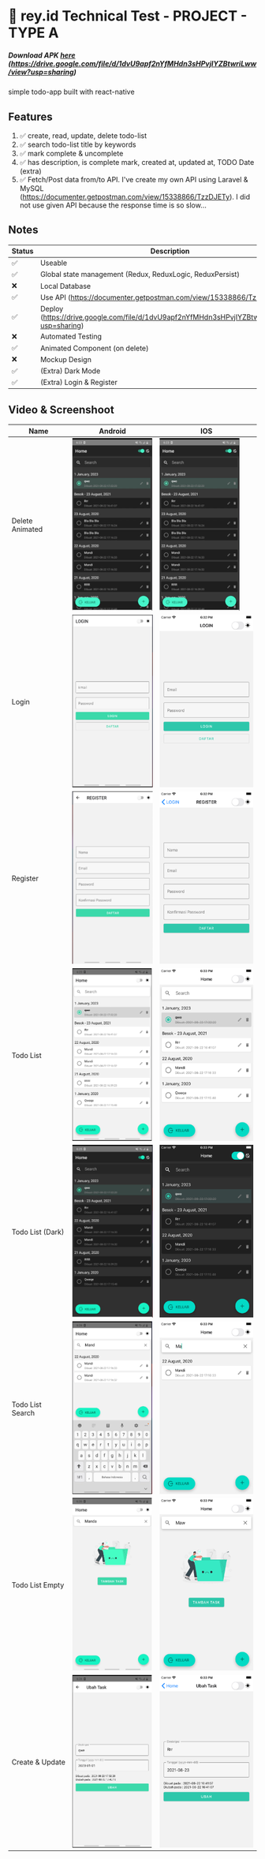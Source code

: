 # 🚀 rey.id Technical Test - PROJECT - TYPE A

##### Download APK [here] (https://drive.google.com/file/d/1dvU9apf2nYfMHdn3sHPvjIYZBtwriLww/view?usp=sharing)

simple todo-app built with react-native

## Features

1. :white_check_mark: create, read, update, delete todo-list
2. :white_check_mark: search todo-list title by keywords
3. :white_check_mark: mark complete & uncomplete
4. :white_check_mark: has description, is complete mark, created at, updated at, TODO Date (extra)
5. :white_check_mark: Fetch/Post data from/to API. I've create my own API using Laravel & MySQL (https://documenter.getpostman.com/view/15338866/TzzDJETy). I did not use given API because the response time is so slow...

## Notes

| Status             | Description                                                                                 |
| ------------------ | ------------------------------------------------------------------------------------------- |
| :white_check_mark: | Useable                                                                                     |
| :white_check_mark: | Global state management (Redux, ReduxLogic, ReduxPersist)                                   |
| :x:                | Local Database                                                                              |
| :white_check_mark: | Use API (https://documenter.getpostman.com/view/15338866/TzzDJETy)                          |
| :white_check_mark: | Deploy (https://drive.google.com/file/d/1dvU9apf2nYfMHdn3sHPvjIYZBtwriLww/view?usp=sharing) |
| :x:                | Automated Testing                                                                           |
| :white_check_mark: | Animated Component (on delete)                                                              |
| :x:                | Mockup Design                                                                               |
| :white_check_mark: | (Extra) Dark Mode                                                                           |
| :white_check_mark: | (Extra) Login & Register                                                                    |

## Video & Screenshoot

| Name             | Android                                                          | IOS                                                          |
| ---------------- | ---------------------------------------------------------------- | ------------------------------------------------------------ |
| Delete Animated  | <img src="/docs/android/delete_animation.gif" height="350" />    | <img src="/docs/ios/delete_animation.gif" height="350" />    |
| Login            | <img src="/docs/android/1_login.png" height="350" />             | <img src="/docs/ios/1_login.png" height="350" />             |
| Register         | <img src="/docs/android/2_register.png" height="350" />          | <img src="/docs/ios/2_register.png" height="350" />          |
| Todo List        | <img src="/docs/android/3_todo-list.png" height="350" />         | <img src="/docs/ios/3_todo-list.png" height="350" />         |
| Todo List (Dark) | <img src="/docs/android/4_todo-list-dark.png" height="350" />    | <img src="/docs/ios/4_todo-list-dark.png" height="350" />    |
| Todo List Search | <img src="/docs/android/5_todo-list-search.png" height="350" />  | <img src="/docs/ios/5_todo-list-search.png" height="350" />  |
| Todo List Empty  | <img src="/docs/android/6_todo-list-empty.png" height="350" />   | <img src="/docs/ios/6_todo-list-empty.png" height="350" />   |
| Create & Update  | <img src="/docs/android/7_create_and_update.png" height="350" /> | <img src="/docs/ios/7_create_and_update.png" height="350" /> |

[//]: #
[here]: https://drive.google.com/file/d/1dvU9apf2nYfMHdn3sHPvjIYZBtwriLww/view?usp=sharing
